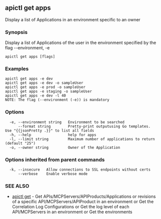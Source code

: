 ## apictl get apps

Display a list of Applications in an environment specific to an owner

### Synopsis

Display a list of Applications of the user in the environment specified by the flag --environment, -e

```
apictl get apps [flags]
```

### Examples

```
apictl get apps -e dev 
apictl get apps -e dev -o sampleUser
apictl get apps -e prod -o sampleUser
apictl get apps -e staging -o sampleUser
apictl get apps -e dev -l 40
NOTE: The flag (--environment (-e)) is mandatory
```

### Options

```
  -e, --environment string   Environment to be searched
      --format string        Pretty-print outputusing Go templates. Use "{{jsonPretty .}}" to list all fields
  -h, --help                 help for apps
  -l, --limit string         Maximum number of applications to return (default "25")
  -o, --owner string         Owner of the Application
```

### Options inherited from parent commands

```
  -k, --insecure   Allow connections to SSL endpoints without certs
      --verbose    Enable verbose mode
```

### SEE ALSO

* [apictl get](apictl_get.md)	 - Get APIs/MCPServers/APIProducts/Applications or revisions of a specific API/MCPServers/APIProduct in an environment or Get the Correlation Log Configurations or Get the log level of each API/MCPServers in an environment or Get the environments

